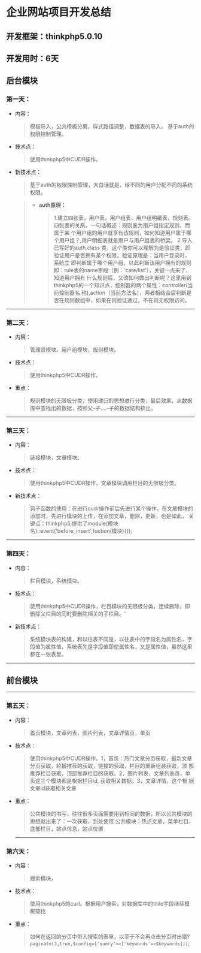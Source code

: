 企业网站项目开发总结
========================
开发框架：thinkphp5.0.10
------------------------
开发用时：6天
------------------------

## 后台模块
### 第一天：
 * 内容：
   > 模板导入，公共模板分离，样式路径调整，数据表的导入，		  基于auth的权限控制管理。
   
 * 技术点：
   >使用thinkphp5中CUDR操作。
   
 *  新技术点：
	  > 基于auth的权限控制管理，大白话就是，给不同的用户分配不同的系统权限。
	  
	   > * **auth原理：**
	   >   > 1.建立四张表，用户表，用户组表，用户组明细表，规则表。四张表的关系，一句话概述：规则表为用户组指定规则，而属于某                                          个用户组的用户就享有该规则，如何知道用户属于哪个用户组？,用户明细表就是用户与用户组表的桥梁。
	   >   > 2.导入已写好的auth.class 类，这个类你可以理解为是验证类，即验证用户是否拥有某个权限，验证原理是：当用户登录时，系统立                                     即判断属于哪个用户组，以此判断该用户拥有的规则即：rule表的name字段（例：‘cate/list’），关键一点来了，知道用户拥有                                     什么规则后，又改如何做出判断呢？这里用到thinkphp5的一个知识点，控制器的两个属性：controller(当前控制器名                                                 称),action（当前方法名），两者相结合后判断是否在规则数组中，如果在则验证通过，不在则无权限访问。
 ---------------------------------------------------------------------------
 
### 第二天：
* 内容： 
	> 管理员模块，用户组模块，规则模块。

* 技术点：
	> 使用thinkphp5中CUDR操作。

* 重点：
	> 规则模块的无限极分类，使用递归的思想进行分类，最后效果，从数据库中查找出的数据，按照父-子....-子的数据结构排出。

---------------------------------------------------------------------------

### 第三天：
* 内容：    
	> 链接模块，文章模块。

* 技术点：
	> 使用thinkphp5中CUDR操作，文章模块调用栏目的无限极分类。

* 新技术点：
	> 钩子函数的使用：在进行cudr操作前后先进行某个操作，在文章模块的添加时，先进行模块的上传，在添加文章，删除，更新，也是如此，                    关键点：thinkphp5,提供了module(模块名)::event('before_insert',fuction(模块){});

 ---------------------------------------------------------------------------

### 第四天：
* 内容： 
	> 栏目模块，系统模块。

* 技术点：
	> 使用thinkphp5中CUDR操作，栏目模块的无限极分类，连续删除，即删除父栏目的同时要删除相关的子栏目。'

* 新技术点：
	> 系统模块表的构建，和以往表不同是，以往表中的字段名为属性名，字段值为属性值，系统表先是字段值即使属性名，又是属性值，虽然这里都在一张表里。

---------------------------------------------------
## 前台模块

 ---------------------------------------------------------------------------

### 第五天：
* 内容： 
	> 首页模块，文章列表，图片列表，文章详情页，单页

* 技术点：
	> 使用thinkphp5中CUDR操作。1，首页：热门文章分页获取，最新文章分页获取，轮播推荐的获取，链接的获取，栏目的重新组装获取，顶                     部推荐栏目获取，顶部推荐栏目的获取。2，图片列表，文章列表页，单页这三个模块都是根据栏目id, 获取相关数据。3，文章详情，这个根                      据文章id获取相关文章

* 重点：
	> 公共模块的书写，往往很多页面需要用到相同的数据，所以公共模块的思想就出来了：一次获取，到处使用
	公共模块：热点文章，菜单栏目，底部栏目，站点信息，站点位置
 
  ---------------------------------------------------------------------------
   
### 第六天：
* 内容： 
	> 搜索模块，

* 技术点：
	> 使用thinkphp5的curl。根据用户搜索，对数据库中的titile字段继续模糊查找

* 重点：
	> 如何在返回的分页中带入搜索的表里，以至于不会再点击分页时出错? 
`paginate(3,true,$config=['query'=>['keywords'=>$keywords]])`;
              

